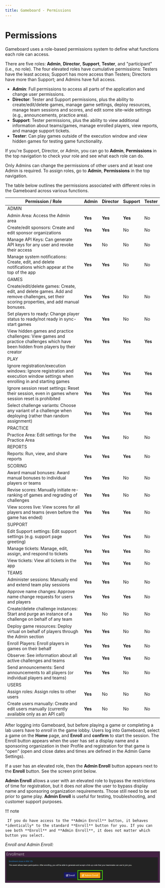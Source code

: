 ```yaml
---
title: Gameboard - Permissions
---
```


# Permissions

Gameboard uses a role-based permissions system to define what functions each role can access.

There are five roles: **Admin**, **Director**, **Support**, **Tester**, and "participant" (i.e., no role). The four elevated roles have cumulative permissions: Testers have the least access; Support has more access than Testers; Directors have more than Support; and Admins have full access.

- **Admin**: Full permissions to access all parts of the application and change user permissions.
- **Director**: Tester and Support permissions, plus the ability to create/edit/delete games, manage game settings, deploy resources, manage team sessions and scores, and edit some site-wide settings (e.g., announcements, practice area).
- **Support**: Tester permissions, plus the ability to view additional information about teams/games, manage enrolled players, view reports, and manage support tickets.
- **Tester**: Can play games outside of the execution window and view hidden games for testing game functionality.

If you're Support, Director, or Admin, you can go to **Admin**, **Permissions** in the top navigation to check your role and see what each role can do.

Only Admins can change the permissions of other users and at least one Admin is required. To assign roles, go to **Admin**, **Permissions** in the top navigation.

The table below outlines the permissions associated with different roles in the Gameboard across various functions.

| Permission / Role                                                                                                                          | Admin   | Director | Support | Tester  |
| ------------------------------------------------------------------------------------------------------------------------------------------ | ------- | -------- | ------- | ------- |
| ADMIN                                                                                                                                      |         |          |         |         |
| Admin Area: Access the Admin area                                                                                                          | **Yes** | **Yes**  | **Yes** | No      |
| Create/edit sponsors: Create and edit sponsor organizations                                                                                | **Yes** | **Yes**  | No      | No      |
| Manage API Keys: Can generate API keys for any user and revoke their access                                                                | **Yes** | No       | No      | No      |
| Manage system notifications: Create, edit, and delete notifications which appear at the top of the app                                     | **Yes** | **Yes**  | No      | No      |
| GAMES                                                                                                                                      |         |          |         |         |
| Create/edit/delete games: Create, edit, and delete games. Add and remove challenges, set their scoring properties, and add manual bonuses. | **Yes** | **Yes**  | No      | No      |
| Set players to ready: Change player status to ready/not ready in sync-start games                                                          | **Yes** | **Yes**  | No      | No      |
| View hidden games and practice challenges: View games and practice challenges which have been hidden from players by their creator         | **Yes** | **Yes**  | **Yes** | **Yes** |
| PLAY                                                                                                                                       |         |          |         |         |
| Ignore registration/execution windows: Ignore registration and execution window settings when enrolling in and starting games              | **Yes** | **Yes**  | **Yes** | **Yes** |
| Ignore session reset settings: Reset their session, even in games where session reset is prohibited                                        | **Yes** | **Yes**  | **Yes** | **Yes** |
| Select challenge variants: Choose any variant of a challenge when deploying (rather than random assignment)                                | **Yes** | **Yes**  | **Yes** | **Yes** |
| PRACTICE                                                                                                                                   |         |          |         |         |
| Practice Area: Edit settings for the Practice Area                                                                                         | **Yes** | **Yes**  | No      | No      |
| REPORTS                                                                                                                                    |         |          |         |         |
| Reports: Run, view, and share reports                                                                                                      | **Yes** | **Yes**  | **Yes** | No      |
| SCORING                                                                                                                                    |         |          |         |         |
| Award manual bonuses: Award manual bonuses to individual players or teams                                                                  | **Yes** | **Yes**  | No      | No      |
| Revise scores: Manually initiate re-ranking of games and regrading of challenges                                                           | **Yes** | **Yes**  | No      | No      |
| View scores live: View scores for all players and teams (even before the game has ended)                                                   | **Yes** | **Yes**  | **Yes** | No      |
| SUPPORT                                                                                                                                    |         |          |         |         |
| Edit Support settings: Edit support settings (e.g. support page greeting)                                                                  | **Yes** | **Yes**  | **Yes** | No      |
| Manage tickets: Manage, edit, assign, and respond to tickets                                                                               | **Yes** | **Yes**  | **Yes** | No      |
| View tickets: View all tickets in the app                                                                                                  | **Yes** | **Yes**  | **Yes** | No      |
| TEAMS                                                                                                                                      |         |          |         |         |
| Administer sessions: Manually end and extend team play sessions                                                                            | **Yes** | **Yes**  | No      | No      |
| Approve name changes: Approve name change requests for users and players                                                                   | **Yes** | **Yes**  | **Yes** | No      |
| Create/delete challenge instances: Start and purge an instance of a challenge on behalf of any team                                        | **Yes** | No       | No      | No      |
| Deploy game resources: Deploy virtual on behalf of players through the Admin section                                                       | **Yes** | **Yes**  | No      | No      |
| Enroll Players: Enroll players in games on their behalf                                                                                    | **Yes** | **Yes**  | **Yes** | No      |
| Observe: See information about all active challenges and teams                                                                             | **Yes** | **Yes**  | **Yes** | No      |
| Send announcements: Send announcements to all players (or individual players and teams)                                                    | **Yes** | **Yes**  | No      | No      |
| USERS                                                                                                                                      |         |          |         |         |
| Assign roles: Assign roles to other users                                                                                                  | **Yes** | No       | No      | No      |
| Create users manually: Create and edit users manually (currently available only as an API call)                                            | **Yes** | No       | No      | No      |

After logging into Gameboard, but before playing a game or completing a lab users have to _enroll_ in the game lobby. Users log into Gameboard, select a game on the **Home** page, and **Enroll** and **confirm** to start the session. The Enroll button appears when the user has set a display name and a sponsoring organization in their Profile and registration for that game is "open" (open and close dates and times are defined in the Admin Game Settings).

If a user has an elevated role, then the **Admin Enroll** button appears next to the **Enroll** button. See the screen print below.

**Admin Enroll** allows a user with an elevated role to bypass the restrictions of time for registration, but it does _not_ allow the user to bypass display name and sponsoring organization requirements. Those still need to be set prior to game play. **Admin Enroll** is useful for testing, troubleshooting, and customer support purposes.

!!! note

     If you do have access to the **Admin Enroll** button, it behaves *identically* to the standard **Enroll** button for you. If you can see both **Enroll** and **Admin Enroll**, it does not matter which button you select.

_Enroll and Admin Enroll:_

![enroll vs. admin enroll](img/enroll-admin-enroll.png)
